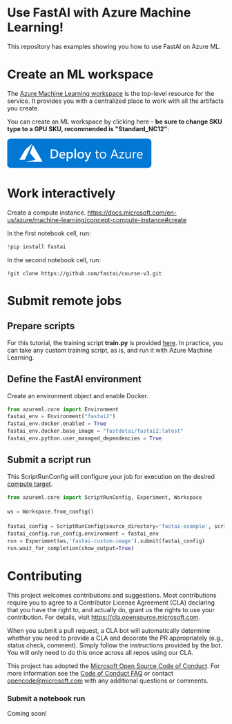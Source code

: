 # Use FastAI with Azure Machine Learning!
This repository has examples showing you how to use FastAI on Azure ML.

# Create an ML workspace
The [Azure Machine Learning workspace](concept-workspace.md) is the top-level resource for the service. It provides you with a centralized place to work with all the artifacts you create. 

You can create an ML workspace by clicking here - **be sure to change SKU type to a GPU SKU, recommended is "Standard_NC12"**:

[![Deploy To Azure](https://raw.githubusercontent.com/Azure/azure-quickstart-templates/master/1-CONTRIBUTION-GUIDE/images/deploytoazure.svg?sanitize=true)](https://portal.azure.com/#create/Microsoft.Template/uri/https%3A%2F%2Fraw.githubusercontent.com%2FAzure%2Fazure-quickstart-templates%2Fmaster%2F101-machine-learning-compute-create-computeinstance%2Fazuredeploy.json)

# Work interactively
Create a compute instance. https://docs.microsoft.com/en-us/azure/machine-learning/concept-compute-instance#create

In the first notebook cell, run:

```python
!pip install fastai
```

In the second notebook cell, run:

```
!git clone https://github.com/fastai/course-v3.git
```

# Submit remote jobs

## Prepare scripts
For this tutorial, the training script **train.py** is provided [here](). In practice, you can take any custom training script, as is, and run it with Azure Machine Learning.

## Define the FastAI environment
Create an environment object and enable Docker. 

```python
from azureml.core import Environment
fastai_env = Environment("fastai2")
fastai_env.docker.enabled = True
fastai_env.docker.base_image = "fastdotai/fastai2:latest"
fastai_env.python.user_managed_dependencies = True
```

## Submit a script run
This ScriptRunConfig will configure your job for execution on the desired [compute target](https://docs.microsoft.com/azure/machine-learning/how-to-set-up-training-targets#compute-targets-for-training).

```python
from azureml.core import ScriptRunConfig, Experiment, Workspace

ws = Workspace.from_config()

fastai_config = ScriptRunConfig(source_directory='fastai-example', script='train.py')
fastai_config.run_config.environment = fastai_env
run = Experiment(ws,'fastai-custom-image').submit(fastai_config)
run.wait_for_completion(show_output=True)
```


# Contributing

This project welcomes contributions and suggestions.  Most contributions require you to agree to a
Contributor License Agreement (CLA) declaring that you have the right to, and actually do, grant us
the rights to use your contribution. For details, visit https://cla.opensource.microsoft.com.

When you submit a pull request, a CLA bot will automatically determine whether you need to provide
a CLA and decorate the PR appropriately (e.g., status check, comment). Simply follow the instructions
provided by the bot. You will only need to do this once across all repos using our CLA.

This project has adopted the [Microsoft Open Source Code of Conduct](https://opensource.microsoft.com/codeofconduct/).
For more information see the [Code of Conduct FAQ](https://opensource.microsoft.com/codeofconduct/faq/) or
contact [opencode@microsoft.com](mailto:opencode@microsoft.com) with any additional questions or comments.


### Submit a notebook run
Coming soon!
